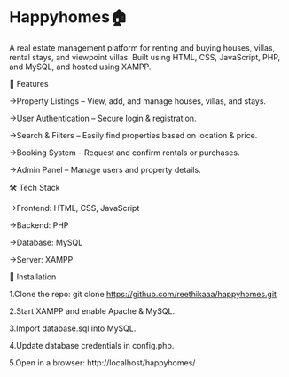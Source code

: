 # Happyhomes🏠
A real estate management platform for renting and buying houses, villas, rental stays, and viewpoint villas. Built using HTML, CSS, JavaScript, PHP, and MySQL, and hosted using XAMPP.

🚀 Features

->Property Listings – View, add, and manage houses, villas, and stays.

->User Authentication – Secure login & registration.

->Search & Filters – Easily find properties based on location & price.

->Booking System – Request and confirm rentals or purchases.

->Admin Panel – Manage users and property details.

🛠️ Tech Stack

->Frontend: HTML, CSS, JavaScript

->Backend: PHP

->Database: MySQL

->Server: XAMPP

🔧 Installation

1.Clone the repo:
git clone https://github.com/reethikaaa/happyhomes.git

2.Start XAMPP and enable Apache & MySQL.

3.Import database.sql into MySQL.

4.Update database credentials in config.php.

5.Open in a browser:
http://localhost/happyhomes/
